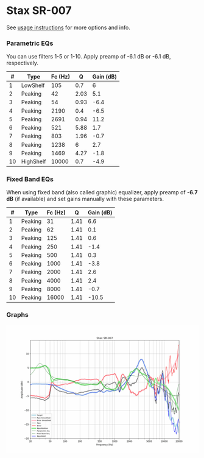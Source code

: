 # Stax SR-007
See [usage instructions](https://github.com/jaakkopasanen/AutoEq#usage) for more options and info.

### Parametric EQs
You can use filters 1-5 or 1-10. Apply preamp of -6.1 dB or -6.1 dB, respectively.

|   # | Type      |   Fc (Hz) |    Q |   Gain (dB) |
|-----|-----------|-----------|------|-------------|
|   1 | LowShelf  |       105 | 0.7  |         6   |
|   2 | Peaking   |        42 | 2.03 |         5.1 |
|   3 | Peaking   |        54 | 0.93 |        -6.4 |
|   4 | Peaking   |      2190 | 0.4  |        -6.5 |
|   5 | Peaking   |      2691 | 0.94 |        11.2 |
|   6 | Peaking   |       521 | 5.88 |         1.7 |
|   7 | Peaking   |       803 | 1.96 |        -0.7 |
|   8 | Peaking   |      1238 | 6    |         2.7 |
|   9 | Peaking   |      1469 | 4.27 |        -1.8 |
|  10 | HighShelf |     10000 | 0.7  |        -4.9 |

### Fixed Band EQs
When using fixed band (also called graphic) equalizer, apply preamp of **-6.7 dB** (if available) and set gains manually with these parameters.

|   # | Type    |   Fc (Hz) |    Q |   Gain (dB) |
|-----|---------|-----------|------|-------------|
|   1 | Peaking |        31 | 1.41 |         6.6 |
|   2 | Peaking |        62 | 1.41 |         0.1 |
|   3 | Peaking |       125 | 1.41 |         0.6 |
|   4 | Peaking |       250 | 1.41 |        -1.4 |
|   5 | Peaking |       500 | 1.41 |         0.3 |
|   6 | Peaking |      1000 | 1.41 |        -3.8 |
|   7 | Peaking |      2000 | 1.41 |         2.6 |
|   8 | Peaking |      4000 | 1.41 |         2.4 |
|   9 | Peaking |      8000 | 1.41 |        -0.7 |
|  10 | Peaking |     16000 | 1.41 |       -10.5 |

### Graphs
![](./Stax%20SR-007.png)
